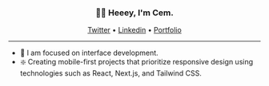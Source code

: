 <h3 align="center">👋🏼 Heeey, I'm Cem.</h3>

<p align="center">
  <a href="https://twitter.com/vaycem" target='blank'>Twitter</a> •
  <a href="https://www.linkedin.com/in/cemtatli">Linkedin</a> •
  <a href="https://cemtatli.dev">Portfolio</a>
</p>

---


- 🎯 I am focused on interface development.
- ❇️ Creating mobile-first projects that prioritize responsive design using technologies such as React, Next.js, and Tailwind CSS.
